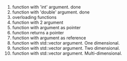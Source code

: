 1. function with 'int' argument. done
2. function with 'double' argument. done
3. overloading functions
4. function with 2 argument
5. function with argument as pointer
6. function returns a pointer
7. function with argument as reference
8. function with std::vector argument. One dimensional.
9. function with std::vector argument. Two dimensional.
10. function with std::vector argument. Multi-dimensional.